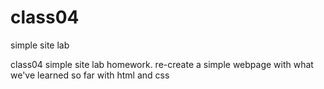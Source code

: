 # class04
simple site lab

class04 simple site lab homework. re-create a simple webpage with what we've learned so far with html and css
